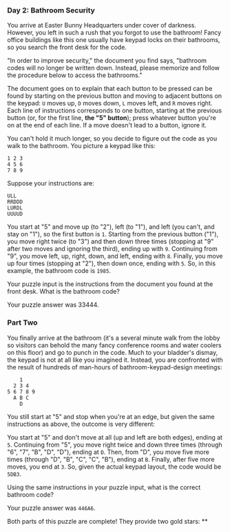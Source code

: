 ### Day 2: Bathroom Security ###

You arrive at Easter Bunny Headquarters under cover of darkness. However, you left in such a rush that you forgot to use the bathroom! Fancy office buildings like this one usually have keypad locks on their bathrooms, so you search the front desk for the code.

"In order to improve security," the document you find says, "bathroom codes will no longer be written down. Instead, please memorize and follow the procedure below to access the bathrooms."

The document goes on to explain that each button to be pressed can be found by starting on the previous button and moving to adjacent buttons on the keypad: `U` moves up, `D` moves down, `L` moves left, and `R` moves right. Each line of instructions corresponds to one button, starting at the previous button (or, for the first line, **the "5" button**); press whatever button you're on at the end of each line. If a move doesn't lead to a button, ignore it.

You can't hold it much longer, so you decide to figure out the code as you walk to the bathroom. You picture a keypad like this:

```
1 2 3
4 5 6
7 8 9
```
Suppose your instructions are:

```
ULL
RRDDD
LURDL
UUUUD
```
You start at "5" and move up (to "2"), left (to "1"), and left (you can't, and stay on "1"), so the first button is `1`.
Starting from the previous button ("1"), you move right twice (to "3") and then down three times (stopping at "9" after two moves and ignoring the third), ending up with `9`.
Continuing from "9", you move left, up, right, down, and left, ending with `8`.
Finally, you move up four times (stopping at "2"), then down once, ending with `5`.
So, in this example, the bathroom code is `1985`.

Your puzzle input is the instructions from the document you found at the front desk. What is the bathroom code?

Your puzzle answer was 33444.

### Part Two ###

You finally arrive at the bathroom (it's a several minute walk from the lobby so visitors can behold the many fancy conference rooms and water coolers on this floor) and go to punch in the code. Much to your bladder's dismay, the keypad is not at all like you imagined it. Instead, you are confronted with the result of hundreds of man-hours of bathroom-keypad-design meetings:
```
    1
  2 3 4
5 6 7 8 9
  A B C
    D
```
You still start at "5" and stop when you're at an edge, but given the same instructions as above, the outcome is very different:

You start at "5" and don't move at all (up and left are both edges), ending at `5`.
Continuing from "5", you move right twice and down three times (through "6", "7", "B", "D", "D"), ending at `D`.
Then, from "D", you move five more times (through "D", "B", "C", "C", "B"), ending at `B`.
Finally, after five more moves, you end at `3`.
So, given the actual keypad layout, the code would be `5DB3`.

Using the same instructions in your puzzle input, what is the correct bathroom code?

Your puzzle answer was `446A6`.

Both parts of this puzzle are complete! They provide two gold stars: **
